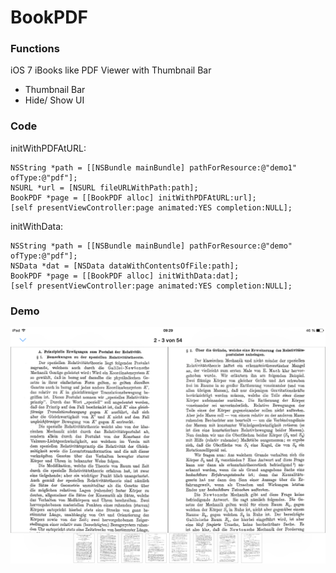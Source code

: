 BookPDF
=======

### Functions
iOS 7 iBooks like PDF Viewer with Thumbnail Bar
* Thumbnail Bar
* Hide/ Show UI

### Code

initWithPDFAtURL:
```
NSString *path = [[NSBundle mainBundle] pathForResource:@"demo1" ofType:@"pdf"];
NSURL *url = [NSURL fileURLWithPath:path];
BookPDF *page = [[BookPDF alloc] initWithPDFAtURL:url];
[self presentViewController:page animated:YES completion:NULL];
```

initWithData:
```
NSString *path = [[NSBundle mainBundle] pathForResource:@"demo" ofType:@"pdf"];
NSData *dat = [NSData dataWithContentsOfFile:path];
BookPDF *page = [[BookPDF alloc] initWithData:dat];
[self presentViewController:page animated:YES completion:NULL];
```



### Demo

![alt text](https://raw.githubusercontent.com/janniklorenz/BookPDF/Alpha/Demo/Example%20Landscape%201.png "Example Landscape 1")
